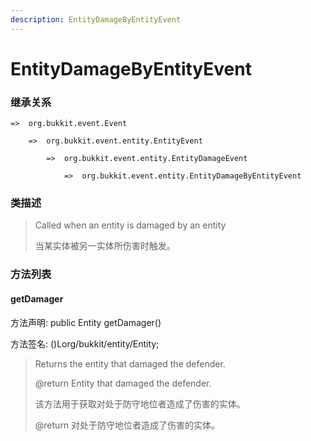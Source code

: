 ```yaml
---
description: EntityDamageByEntityEvent
---
```


# EntityDamageByEntityEvent

### 继承关系

    =>  org.bukkit.event.Event

        =>  org.bukkit.event.entity.EntityEvent

            =>  org.bukkit.event.entity.EntityDamageEvent

                =>  org.bukkit.event.entity.EntityDamageByEntityEvent

### 类描述

> Called when an entity is damaged by an entity
> 
> <p>
> 
> 当某实体被另一实体所伤害时触发。

### 方法列表

#### getDamager

方法声明: public Entity getDamager()

方法签名: ()Lorg/bukkit/entity/Entity;

> Returns the entity that damaged the defender.
> 
> @return Entity that damaged the defender.
> 
> <p>
> 
> 该方法用于获取对处于防守地位者造成了伤害的实体。
> 
> @return 对处于防守地位者造成了伤害的实体。